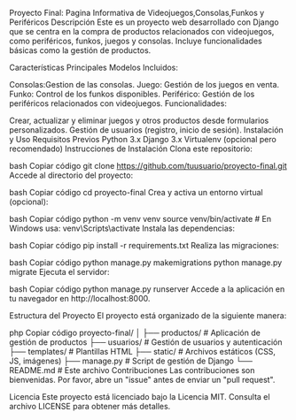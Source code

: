 


Proyecto Final: Pagina Informativa de Videojuegos,Consolas,Funkos y Periféricos
Descripción
Este es un proyecto web desarrollado con Django que se centra en la compra de productos relacionados con videojuegos, como periféricos, funkos, juegos y consolas. Incluye funcionalidades básicas como la gestión de productos.

Características Principales
Modelos Incluidos:

Consolas:Gestion de las consolas.
Juego: Gestión de los juegos en venta.
Funko: Control de los funkos disponibles.
Periférico: Gestión de los periféricos relacionados con videojuegos.
Funcionalidades:

Crear, actualizar y eliminar juegos y otros productos desde formularios personalizados.
Gestión de usuarios (registro, inicio de sesión).
Instalación y Uso
Requisitos Previos
Python 3.x
Django 3.x
Virtualenv (opcional pero recomendado)
Instrucciones de Instalación
Clona este repositorio:

bash
Copiar código
git clone https://github.com/tuusuario/proyecto-final.git
Accede al directorio del proyecto:

bash
Copiar código
cd proyecto-final
Crea y activa un entorno virtual (opcional):

bash
Copiar código
python -m venv venv
source venv/bin/activate  # En Windows usa: venv\Scripts\activate
Instala las dependencias:

bash
Copiar código
pip install -r requirements.txt
Realiza las migraciones:

bash
Copiar código
python manage.py makemigrations
python manage.py migrate
Ejecuta el servidor:

bash
Copiar código
python manage.py runserver
Accede a la aplicación en tu navegador en http://localhost:8000.

Estructura del Proyecto
El proyecto está organizado de la siguiente manera:

php
Copiar código
proyecto-final/
│
├── productos/         # Aplicación de gestión de productos
├── usuarios/          # Gestión de usuarios y autenticación
├── templates/         # Plantillas HTML
├── static/            # Archivos estáticos (CSS, JS, imágenes)
├── manage.py          # Script de gestión de Django
└── README.md          # Este archivo
Contribuciones
Las contribuciones son bienvenidas. Por favor, abre un "issue" antes de enviar un "pull request".

Licencia
Este proyecto está licenciado bajo la Licencia MIT. Consulta el archivo LICENSE para obtener más detalles.
